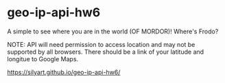# geo-ip-api-hw6
A simple to see where you are in the world (OF MORDOR)! 
Where's Frodo?

NOTE: API will need permission to access location and may not be supported by all browsers. There should be a link of your latitude and longitue to Google Maps.

https://silyart.github.io/geo-ip-api-hw6/


